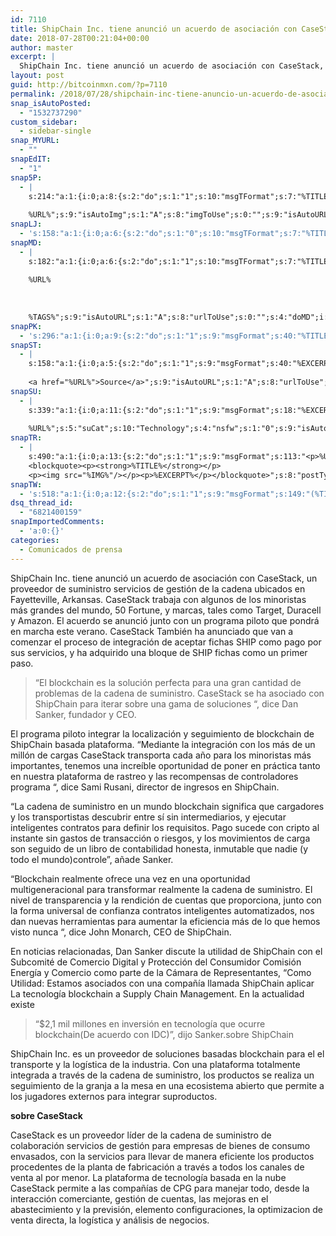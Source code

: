 ```yaml
---
id: 7110
title: ShipChain Inc. tiene anunció un acuerdo de asociación con CaseStack
date: 2018-07-28T00:21:04+00:00
author: master
excerpt: |
  ShipChain Inc. tiene anunció un acuerdo de asociación con CaseStack, un proveedor de suministro servicios de gestión de la cadena ubicados en Fayetteville, Arkansas. CaseStack trabaja con algunos de los minoristas más grandes del mundo, 50 Fortune, y marcas, tales como Target, Duracell y Amazon. El acuerdo se anunció junto con un programa piloto que pondrá en marcha este verano. CaseStack También ha anunciado que van a comenzar el proceso de integración de aceptar fichas SHIP como pago por sus servicios, y ha adquirido una bloque de SHIP fichas como un primer paso.
layout: post
guid: http://bitcoinmxn.com/?p=7110
permalink: /2018/07/28/shipchain-inc-tiene-anuncio-un-acuerdo-de-asociacion-con-casestack/
snap_isAutoPosted:
  - "1532737290"
custom_sidebar:
  - sidebar-single
snap_MYURL:
  - ""
snapEdIT:
  - "1"
snap5P:
  - |
    s:214:"a:1:{i:0;a:8:{s:2:"do";s:1:"1";s:10:"msgTFormat";s:7:"%TITLE%";s:9:"msgFormat";s:18:"%EXCERPT%
    
    %URL%";s:9:"isAutoImg";s:1:"A";s:8:"imgToUse";s:0:"";s:9:"isAutoURL";s:1:"A";s:8:"urlToUse";s:0:"";s:4:"do5P";i:0;}}";
snapLJ:
  - 's:158:"a:1:{i:0;a:6:{s:2:"do";s:1:"0";s:10:"msgTFormat";s:7:"%TITLE%";s:9:"msgFormat";s:9:"%EXCERPT%";s:9:"isAutoURL";s:1:"A";s:8:"urlToUse";s:0:"";s:4:"doLJ";i:0;}}";'
snapMD:
  - |
    s:182:"a:1:{i:0;a:6:{s:2:"do";s:1:"1";s:10:"msgTFormat";s:7:"%TITLE%";s:9:"msgFormat";s:32:"%EXCERPT%
    
    %URL%
    
    
    
    %TAGS%";s:9:"isAutoURL";s:1:"A";s:8:"urlToUse";s:0:"";s:4:"doMD";i:0;}}";
snapPK:
  - 's:296:"a:1:{i:0;a:9:{s:2:"do";s:1:"1";s:9:"msgFormat";s:40:"%TITLE% - %URL% #bitcoin #mexico #crypto";s:9:"isAutoURL";s:1:"A";s:8:"urlToUse";s:0:"";s:4:"doPK";i:0;s:8:"isPosted";s:1:"1";s:4:"pgID";i:1383244880;s:7:"postURL";s:30:"https://www.plurk.com/p/mvjqkw";s:5:"pDate";s:19:"2018-07-28 00:21:11";}}";'
snapST:
  - |
    s:158:"a:1:{i:0;a:5:{s:2:"do";s:1:"1";s:9:"msgFormat";s:40:"%EXCERPT%
    
    <a href="%URL%">Source</a>";s:9:"isAutoURL";s:1:"A";s:8:"urlToUse";s:0:"";s:4:"doST";i:0;}}";
snapSU:
  - |
    s:339:"a:1:{i:0;a:11:{s:2:"do";s:1:"1";s:9:"msgFormat";s:18:"%EXCERPT%
    
    %URL%";s:5:"suCat";s:10:"Technology";s:4:"nsfw";s:1:"0";s:9:"isAutoURL";s:1:"A";s:8:"urlToUse";s:0:"";s:4:"doSU";i:0;s:8:"isPosted";s:1:"1";s:4:"pgID";s:6:"2hrQax";s:7:"postURL";s:45:"http://www.stumbleupon.com/su/2hrQax/comments";s:5:"pDate";s:19:"2018-07-28 00:21:27";}}";
snapTR:
  - |
    s:490:"a:1:{i:0;a:13:{s:2:"do";s:1:"1";s:9:"msgFormat";s:113:"<p>%URL%</p>
    <blockquote><p><strong>%TITLE%</strong></p>
    <p><img src="%IMG%"/></p><p>%EXCERPT%</p></blockquote>";s:8:"postType";s:1:"T";s:10:"msgTFormat";s:7:"%TITLE%";s:9:"isAutoImg";s:1:"A";s:8:"imgToUse";s:0:"";s:9:"isAutoURL";s:1:"A";s:8:"urlToUse";s:0:"";s:4:"doTR";i:0;s:8:"isPosted";s:1:"1";s:4:"pgID";i:176353985058;s:7:"postURL";s:46:"http://bitcoinmxn.tumblr.com/post/176353985058";s:5:"pDate";s:19:"2018-07-28 00:21:30";}}";
snapTW:
  - 's:518:"a:1:{i:0;a:12:{s:2:"do";s:1:"1";s:9:"msgFormat";s:149:"(%TITLE%) - %URL% #bitcoin #criptomonedas #criptomoneda #blockchain #bitcoinMexico #bitcoinpanama #bitcoinvenezuela #ethereum #mexico #cryptocurrency";s:8:"attchImg";s:1:"1";s:9:"isAutoImg";s:1:"A";s:8:"imgToUse";s:0:"";s:9:"isAutoURL";s:1:"A";s:8:"urlToUse";s:0:"";s:4:"doTW";i:0;s:8:"isPosted";s:1:"1";s:4:"pgID";s:19:"1023000461572558849";s:7:"postURL";s:58:"https://twitter.com/mxn_bitcoin/status/1023000461572558849";s:5:"pDate";s:19:"2018-07-28 00:21:31";}}";'
dsq_thread_id:
  - "6821400159"
snapImportedComments:
  - 'a:0:{}'
categories:
  - Comunicados de prensa
---
```

ShipChain Inc. tiene anunció un acuerdo de asociación con CaseStack, un proveedor de suministro servicios de gestión de la cadena ubicados en Fayetteville, Arkansas. CaseStack trabaja con algunos de los minoristas más grandes del mundo, 50 Fortune, y marcas, tales como Target, Duracell y Amazon. El acuerdo se anunció junto con un programa piloto que pondrá en marcha este verano. CaseStack También ha anunciado que van a comenzar el proceso de integración de aceptar fichas SHIP como pago por sus servicios, y ha adquirido una bloque de SHIP fichas como un primer paso.

> &#8220;El blockchain es la solución perfecta para una gran cantidad de problemas de la cadena de suministro. CaseStack se ha asociado con ShipChain para iterar sobre una gama de soluciones &#8220;, dice Dan Sanker, fundador y CEO. 

El programa piloto integrar la localización y seguimiento de blockchain de ShipChain basada plataforma. &#8220;Mediante la integración con los más de un millón de cargas CaseStack transporta cada año para los minoristas más importantes, tenemos una increíble oportunidad de poner en práctica tanto en nuestra plataforma de rastreo y las recompensas de controladores programa &#8220;, dice Sami Rusani, director de ingresos en ShipChain.

&#8220;La cadena de suministro en un mundo blockchain significa que cargadores y los transportistas descubrir entre sí sin intermediarios, y ejecutar inteligentes contratos para definir los requisitos. Pago sucede con cripto al instante sin gastos de transacción o riesgos, y los movimientos de carga son seguido de un libro de contabilidad honesta, inmutable que nadie (y todo el mundo)controle&#8221;, añade Sanker.

&#8220;Blockchain realmente ofrece una vez en una oportunidad multigeneracional para transformar realmente la cadena de suministro. El nivel de transparencia y la rendición de cuentas que proporciona, junto con la forma universal de confianza contratos inteligentes automatizados, nos dan nuevas herramientas para aumentar la eficiencia más de lo que hemos visto nunca &#8220;, dice John Monarch, CEO de ShipChain. 

En noticias relacionadas, Dan Sanker discute la utilidad de ShipChain con el Subcomité de Comercio Digital y Protección del Consumidor Comisión Energía y Comercio como parte de la Cámara de Representantes, &#8220;Como Utilidad: Estamos asociados con una compañía llamada ShipChain aplicar La tecnología blockchain a Supply Chain Management. En la actualidad existe

> &#8220;$2,1 mil millones en inversión en tecnología que ocurre blockchain(De acuerdo con IDC)&#8221;, dijo Sanker.sobre ShipChain

ShipChain Inc. es un proveedor de soluciones basadas blockchain para el el transporte y la logística de la industria. Con una plataforma totalmente integrada a través de la cadena de suministro, los productos se realiza un seguimiento de la granja a la mesa en una ecosistema abierto que permite a los jugadores externos para integrar suproductos.

**sobre CaseStack**

CaseStack es un proveedor líder de la cadena de suministro de colaboración servicios de gestión para empresas de bienes de consumo envasados, con la servicios para llevar de manera eficiente los productos procedentes de la planta de fabricación a través a todos los canales de venta al por menor. La plataforma de tecnología basada en la nube CaseStack permite a las compañías de CPG para manejar todo, desde la interacción comerciante, gestión de cuentas, las mejoras en el abastecimiento y la previsión, elemento configuraciones, la optimizacion de venta directa, la logística y análisis de negocios.